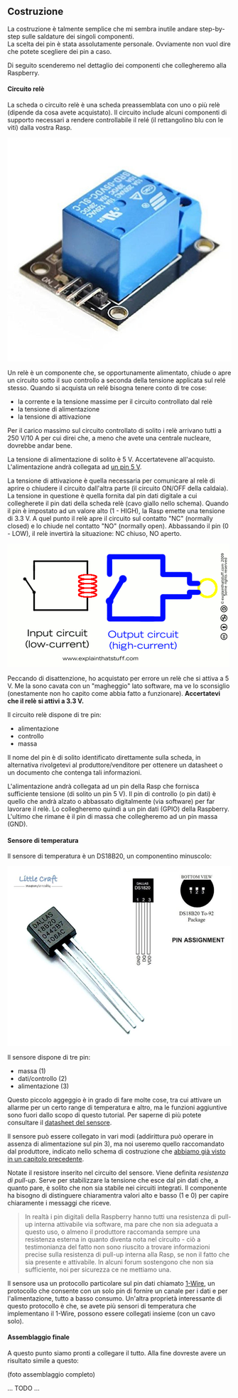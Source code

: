 ## Costruzione
La costruzione è talmente semplice che mi sembra inutile andare step-by-step sulle saldature dei singoli
componenti.  
La scelta dei pin è stata assolutamente personale. Ovviamente non vuol dire che potete scegliere dei pin a caso.

Di seguito scenderemo nel dettaglio dei componenti che collegheremo alla Raspberry.

#### Circuito relè
La scheda o circuito relè è una scheda preassemblata con uno o più relè (dipende da cosa avete acquistato).
Il circuito include alcuni componenti di supporto necessari a rendere controllabile il relé
(il rettangolino blu con le viti) dalla vostra Rasp.

![Relay board](relay_board.jpg)

Un relè è un componente che, se opportunamente alimentato, chiude o apre un circuito sotto il suo controllo
a seconda della tensione applicata sul relé stesso. Quando si acquista un relé bisogna tenere conto di tre cose:

* la corrente e la tensione massime per il circuito controllato dal relè
* la tensione di alimentazione
* la tensione di attivazione

Per il carico massimo sul circuito controllato di solito i relè arrivano tutti a 250 V/10 A per cui direi che,
a meno che avete una centrale nucleare, dovrebbe andar bene.

La tensione di alimentazione di solito è 5 V. Accertatevene all'acquisto. L'alimentazione andrà collegata
ad [un pin 5 V](https://pinout.xyz/pinout/pin2_5v_power).

La tensione di attivazione è quella necessaria per comunicare al relè di aprire o chiudere il circuito
dall'altra parte (il circuito ON/OFF della caldaia). La tensione in questione è quella fornita dal pin
dati digitale a cui collegherete il pin dati della scheda relè (cavo giallo nello schema). Quando il pin
è impostato ad un valore alto (1 - HIGH), la Rasp emette una tensione di 3.3 V. A quel punto il relè apre
il circuito sul contatto "NC" (normally closed) e lo chiude nel contatto "NO" (normally open).
Abbassando il pin (0 - LOW), il relè invertirà la situazione: NC chiuso, NO aperto.

![Animated relay](animatedrelay.gif)

Peccando di disattenzione, ho acquistato per errore un relè che si attiva a 5 V. Me la sono cavata con un "magheggio" lato software, ma ve lo sconsiglio (onestamente non ho capito come abbia fatto a funzionare).
**Accertatevi che il relè si attivi a 3.3 V.**

Il circuito relè dispone di tre pin:

* alimentazione
* controllo
* massa

Il nome del pin è di solito identificato direttamente sulla scheda, in alternativa rivolgetevi al
produttore/venditore per ottenere un datasheet o un documento che contenga tali informazioni.

L'alimentazione andrà collegata ad un pin della Rasp che fornisca sufficiente tensione (di solito un pin 5 V).
Il pin di controllo (o pin dati) è quello che andrà alzato o abbassato digitalmente (via software) per
far lavorare il relè. Lo collegheremo quindi a un pin dati (GPIO) della Raspberry.
L'ultimo che rimane è il pin di massa che collegheremo ad un pin massa (GND).

#### Sensore di temperatura
Il sensore di temperatura è un DS18B20, un componentino minuscolo:

![DS18B20 Temperature Sensor](temperature-sensor-ds18b20.jpg)

Il sensore dispone di tre pin:

* massa (1)
* dati/controllo (2)
* alimentazione (3)

Questo piccolo aggeggio è in grado di fare molte cose, tra cui attivare un allarme per un certo range
di temperatura e altro, ma le funzioni aggiuntive sono fuori dallo scopo di questo tutorial. Per saperne
di più potete consultare il [datasheet del sensore](https://datasheets.maximintegrated.com/en/ds/DS18B20.pdf).

Il sensore può essere collegato in vari modi (addirittura può operare in assenza di alimentazione sul pin 3),
ma noi useremo quello raccomandato dal produttore, indicato nello schema di costruzione che [abbiamo già visto
in un capitolo precedente](03-hardware-design.md).

Notate il resistore inserito nel circuito del sensore. Viene definita *resistenza di pull-up*. Serve per
stabilizzare la tensione che esce dal pin dati che, a quanto pare, è solito che non sia stabile nei circuiti
integrati. Il componente ha bisogno di distinguere chiaramentra valori alto e basso (1 e 0) per capire
chiaramente i messaggi che riceve.

> In realtà i pin digitali della Raspberry hanno tutti una resistenza di pull-up interna attivabile via software,
ma pare che non sia adeguata a questo uso, o almeno il produttore raccomanda sempre una resistenza esterna in
quanto diventa nota nel circuito - ciò a testimonianza del fatto non sono riuscito a trovare informazioni precise
sulla resistenza di pull-up interna alla Rasp, se non il fatto che sia presente e attivabile. In alcuni forum
sostengono che non sia sufficiente, noi per sicurezza ce ne mettiamo una.

Il sensore usa un protocollo particolare sul pin dati chiamato [1-Wire](https://en.wikipedia.org/wiki/1-Wire), un
protocollo che consente con un solo pin di fornire un canale per i dati e per l'alimentazione, tutto a basso consumo.
Un'altra proprietà interessante di questo protocollo è che, se avete più sensori di temperatura che implementano
il 1-Wire, possono essere collegati insieme (con un cavo solo).

#### Assemblaggio finale
A questo punto siamo pronti a collegare il tutto. Alla fine dovreste avere un risultato simile a questo:

(foto assemblaggio completo)

... TODO ...
